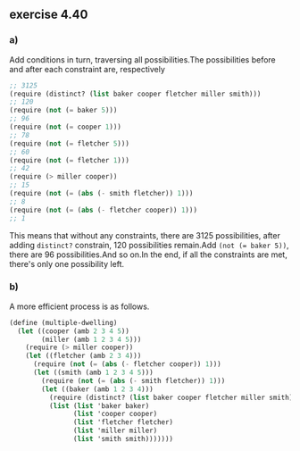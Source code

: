 ## exercise 4.40

### a) 

Add conditions in turn, traversing all possibilities.The possibilities before and after each constraint are, respectively

``` Scheme
;; 3125
(require (distinct? (list baker cooper fletcher miller smith)))
;; 120
(require (not (= baker 5)))
;; 96
(require (not (= cooper 1)))
;; 78
(require (not (= fletcher 5)))
;; 60
(require (not (= fletcher 1)))
;; 42
(require (> miller cooper))
;; 15
(require (not (= (abs (- smith fletcher)) 1)))
;; 8
(require (not (= (abs (- fletcher cooper)) 1)))
;; 1
```

This means that without any constraints, there are 3125 possibilities, after adding  `distinct?` constrain, 120 possibilities remain.Add `(not (= baker 5))`, there are 96 possibilities.And so on.In the end, if all the constraints are met, there's only one possibility left.

### b)

A more efficient process is as follows.

``` Scheme
(define (multiple-dwelling)
  (let ((cooper (amb 2 3 4 5))
        (miller (amb 1 2 3 4 5)))
    (require (> miller cooper))
    (let ((fletcher (amb 2 3 4)))
      (require (not (= (abs (- fletcher cooper)) 1)))
      (let ((smith (amb 1 2 3 4 5)))
        (require (not (= (abs (- smith fletcher)) 1)))
        (let ((baker (amb 1 2 3 4)))
          (require (distinct? (list baker cooper fletcher miller smith)))
          (list (list 'baker baker)
                (list 'cooper cooper)
                (list 'fletcher fletcher)
                (list 'miller miller)
                (list 'smith smith)))))))
```                
